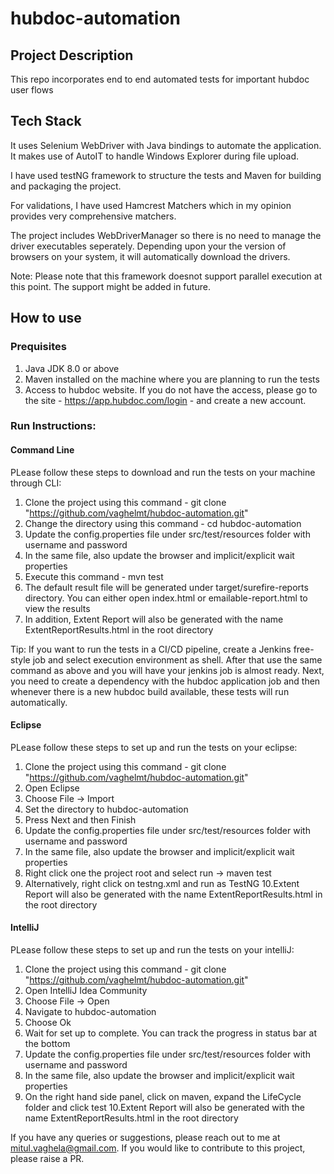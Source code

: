 # hubdoc-automation

## Project Description

This repo incorporates end to end automated tests for important hubdoc user flows

## Tech Stack

It uses Selenium WebDriver with Java bindings to automate the application. It makes use of AutoIT to handle Windows Explorer during file upload.

I have used testNG framework to structure the tests and Maven for building and packaging the project.

For validations, I have used Hamcrest Matchers which in my opinion provides very comprehensive matchers.

The project includes WebDriverManager so there is no need to manage the driver executables seperately. Depending upon your the version of browsers on your system, it will automatically download the drivers.

Note: Please note that this framework doesnot support parallel execution at this point. The support might be added in future.

## How to use

### Prequisites

1. Java JDK 8.0 or above
2. Maven installed on the machine where you are planning to run the tests
3. Access to hubdoc website. If you do not have the access, please go to the site - https://app.hubdoc.com/login - and create a new account.

### Run Instructions:

#### Command Line

PLease follow these steps to download and run the tests on your machine through CLI:

1. Clone the project using this command - git clone "https://github.com/vaghelmt/hubdoc-automation.git"
2. Change the directory using this command - cd hubdoc-automation
3. Update the config.properties file under src/test/resources folder with username and password
4. In the same file, also update the browser and implicit/explicit wait properties
4. Execute this command - mvn test
5. The default result file will be generated under target/surefire-reports directory. You can either open index.html or emailable-report.html to view the results
6. In addition, Extent Report will also be generated with the name ExtentReportResults.html in the root directory

Tip: If you want to run the tests in a CI/CD pipeline, create a Jenkins free-style job and select execution environment as shell. After that use the same command as above and you will have your jenkins job is almost ready. Next, you need to create a dependency with the hubdoc application job and then whenever there is a new hubdoc build available, these tests will run automatically.

#### Eclipse
PLease follow these steps to set up and run the tests on your eclipse:

1. Clone the project using this command - git clone "https://github.com/vaghelmt/hubdoc-automation.git"
2. Open Eclipse
3. Choose File -> Import
4. Set the directory to hubdoc-automation
5. Press Next and then Finish
6. Update the config.properties file under src/test/resources folder with username and password
7. In the same file, also update the browser and implicit/explicit wait properties
8. Right click one the project root and select run -> maven test
9. Alternatively, right click on testng.xml and run as TestNG
10.Extent Report will also be generated with the name ExtentReportResults.html in the root directory


#### IntelliJ
PLease follow these steps to set up and run the tests on your intelliJ:

1. Clone the project using this command - git clone "https://github.com/vaghelmt/hubdoc-automation.git"
2. Open IntelliJ Idea Community
3. Choose File -> Open
4. Navigate to hubdoc-automation
5. Choose Ok
6. Wait for set up to complete. You can track the progress in status bar at the bottom
7. Update the config.properties file under src/test/resources folder with username and password
8. In the same file, also update the browser and implicit/explicit wait properties
9. On the right hand side panel, click on maven, expand the LifeCycle folder and click test
10.Extent Report will also be generated with the name ExtentReportResults.html in the root directory


If you have any queries or suggestions, please reach out to me at mitul.vaghela@gmail.com. If you would like to contribute to this project, please raise a PR.


